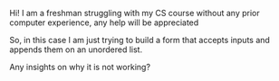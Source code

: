 Hi!
I am a freshman struggling with my CS course without any prior computer experience, any help will be appreciated

So, in this case I am just trying to build a form that accepts inputs and appends them on an unordered list.

Any insights on why it is not working?
